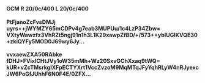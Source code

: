#### GCM R 20/0c/400 L 20/0c/400
**PtFjanoZcFvsDMJj**<br/>**uyrs++jWYMZY65mCDPv4g7eab3MUPUu/1c4LzP34Zbw=**<br/>**VXtyWawzfz3VhRZt5ngj91n1h3L1K29xawpZfBD/+/573++ybIUGIKVQE30+zkiQYFy5MOD0J69wy6Jy...**<br/><br/>
**vvxaewZXA50RAbke**<br/>**fDHJ+FVixlCHtJVy1oW35mMh+Wz20SxvGChXxaq9tWQ=**<br/>**kUR+vZcTMsrkgIXFpECTYXrt1VccZvzoM9MqMTqJFyYqhRLyW4nRJyexcJW6PoGfJUhhF6N0F4E/0ZFX...**
